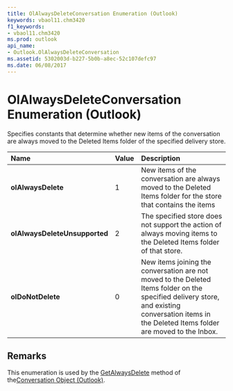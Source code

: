```yaml
---
title: OlAlwaysDeleteConversation Enumeration (Outlook)
keywords: vbaol11.chm3420
f1_keywords:
- vbaol11.chm3420
ms.prod: outlook
api_name:
- Outlook.OlAlwaysDeleteConversation
ms.assetid: 5302003d-b227-5b0b-a8ec-52c107defc97
ms.date: 06/08/2017
---
```



# OlAlwaysDeleteConversation Enumeration (Outlook)

Specifies constants that determine whether new items of the conversation are always moved to the Deleted Items folder of the specified delivery store.



|**Name**|**Value**|**Description**|
|:-----|:-----|:-----|
| **olAlwaysDelete**|1|New items of the conversation are always moved to the Deleted Items folder for the store that contains the items|
| **olAlwaysDeleteUnsupported**|2|The specified store does not support the action of always moving items to the Deleted Items folder of that store.|
| **olDoNotDelete**|0|New items joining the conversation are not moved to the Deleted Items folder on the specified delivery store, and existing conversation items in the Deleted Items folder are moved to the Inbox.|

## Remarks

This enumeration is used by the [GetAlwaysDelete](conversation-getalwaysdelete-method-outlook.md) method of the[Conversation Object (Outlook)](conversation-object-outlook.md).



